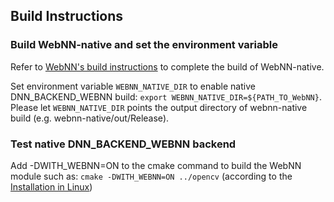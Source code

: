 ## Build Instructions

### Build WebNN-native and set the environment variable

Refer to [WebNN's build instructions](https://github.com/webmachinelearning/webnn-native) to complete the build of WebNN-native.

Set environment variable `WEBNN_NATIVE_DIR` to enable native DNN_BACKEND_WEBNN build: `export WEBNN_NATIVE_DIR=${PATH_TO_WebNN}`. Please let `WEBNN_NATIVE_DIR` points the output directory of webnn-native build (e.g. webnn-native/out/Release).

### Test native DNN_BACKEND_WEBNN backend
Add -DWITH_WEBNN=ON to the cmake command to build the WebNN module such as:
`cmake -DWITH_WEBNN=ON ../opencv` (according to the [Installation in Linux](/doc/tutorials/introduction/linux_install/linux_install.markdown))
